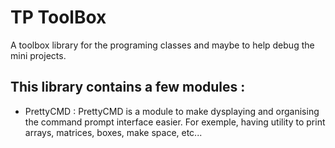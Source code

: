 # TP ToolBox

A toolbox library for the programing classes and maybe to help debug the mini projects.

## This library contains a few modules :

- PrettyCMD :
    PrettyCMD is a module to make dysplaying and organising the command prompt interface easier. For exemple, having utility to print arrays, matrices, boxes, make space, etc...